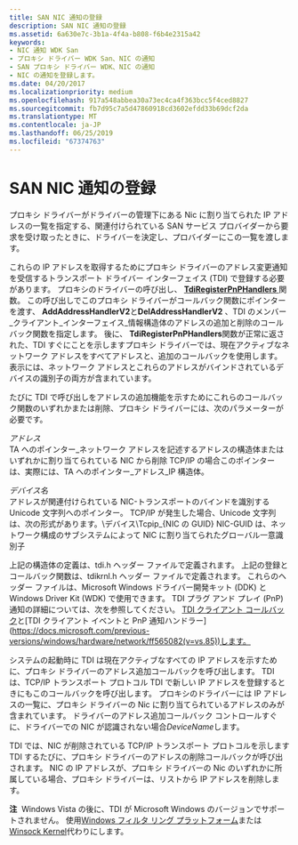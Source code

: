 ```yaml
---
title: SAN NIC 通知の登録
description: SAN NIC 通知の登録
ms.assetid: 6a630e7c-3b1a-4f4a-b808-f6b4e2315a42
keywords:
- NIC 通知 WDK San
- プロキシ ドライバー WDK San、NIC の通知
- SAN プロキシ ドライバー WDK、NIC の通知
- NIC の通知を登録します。
ms.date: 04/20/2017
ms.localizationpriority: medium
ms.openlocfilehash: 917a548abbea30a73ec4ca4f363bcc5f4ced8827
ms.sourcegitcommit: fb7d95c7a5d47860918cd3602efdd33b69dcf2da
ms.translationtype: MT
ms.contentlocale: ja-JP
ms.lasthandoff: 06/25/2019
ms.locfileid: "67374763"
---
```

# <a name="registering-for-san-nic-notifications"></a>SAN NIC 通知の登録





プロキシ ドライバーがドライバーの管理下にある Nic に割り当てられた IP アドレスの一覧を指定する、関連付けられている SAN サービス プロバイダーから要求を受け取ったときに、ドライバーを決定し、プロバイダーにこの一覧を渡します。

これらの IP アドレスを取得するためにプロキシ ドライバーのアドレス変更通知を受信するトランスポート ドライバー インターフェイス (TDI) で登録する必要があります。 プロキシのドライバーの呼び出し、 [ **TdiRegisterPnPHandlers** ](https://docs.microsoft.com/previous-versions/windows/hardware/network/ff565062(v=vs.85))関数。 この呼び出しでこのプロキシ ドライバーがコールバック関数にポインターを渡す、 **AddAddressHandlerV2**と**DelAddressHandlerV2** 、TDI のメンバー\_クライアント\_インターフェイス\_情報構造体のアドレスの追加と削除のコールバック関数を指定します。 後に、 **TdiRegisterPnPHandlers**関数が正常に返された、TDI すぐにことを示しますプロキシ ドライバーでは、現在アクティブなネットワーク アドレスをすべてアドレスと、追加のコールバックを使用します。 表示には、ネットワーク アドレスとこれらのアドレスがバインドされているデバイスの識別子の両方が含まれています。

たびに TDI で呼び出しをアドレスの追加機能を示すためにこれらのコールバック関数のいずれかまたは削除、プロキシ ドライバーには、次のパラメーターが必要です。

<a href="" id="address"></a>*アドレス*  
TA へのポインター\_ネットワーク アドレスを記述するアドレスの構造体またはいずれかに割り当てられている NIC から削除 TCP/IP の場合このポインターは、実際には、TA へのポインター\_アドレス\_IP 構造体。

<a href="" id="devicename"></a>*デバイス名*  
アドレスが関連付けられている NIC-トランスポートのバインドを識別する Unicode 文字列へのポインター。 TCP/IP が発生した場合、Unicode 文字列は、次の形式があります。\\デバイス\\Tcpip\_{NIC の GUID} NIC-GUID は、ネットワーク構成のサブシステムによって NIC に割り当てられたグローバル一意識別子

上記の構造体の定義は、tdi.h ヘッダー ファイルで定義されます。 上記の登録とコールバック関数は、tdikrnl.h ヘッダー ファイルで定義されます。 これらのヘッダー ファイルは、Microsoft Windows ドライバー開発キット (DDK) と Windows Driver Kit (WDK) で使用できます。 TDI プラグ アンド プレイ (PnP) 通知の詳細については、次を参照してください。 [TDI クライアント コールバック](https://docs.microsoft.com/previous-versions/windows/hardware/network/ff565081(v=vs.85))と[TDI クライアント イベントと PnP 通知ハンドラー](https://docs.microsoft.com/previous-versions/windows/hardware/network/ff565082(v=vs.85))します。

システムの起動時に TDI は現在アクティブなすべての IP アドレスを示すために、プロキシ ドライバーのアドレス追加コールバックを呼び出します。 TDI は、TCP/IP トランスポート プロトコル TDI で新しい IP アドレスを登録するときにもこのコールバックを呼び出します。 プロキシのドライバーには IP アドレスの一覧に、プロキシ ドライバーの Nic に割り当てられているアドレスのみが含まれています。 ドライバーのアドレス追加コールバック コントロールすぐに、ドライバーでの NIC が認識されない場合*DeviceName*します。

TDI では、NIC が削除されている TCP/IP トランスポート プロトコルを示します TDI するたびに、プロキシ ドライバーのアドレスの削除コールバックが呼び出されます。 NIC の IP アドレスが、プロキシ ドライバーの Nic のいずれかに所属している場合、プロキシ ドライバーは、リストから IP アドレスを削除します。

**注**  Windows Vista の後に、TDI が Microsoft Windows のバージョンでサポートされません。 使用[Windows フィルタ リング プラットフォーム](https://docs.microsoft.com/windows-hardware/drivers/ddi/content/_netvista/)または[Winsock Kernel](https://docs.microsoft.com/windows-hardware/drivers/ddi/content/_netvista/)代わりにします。

 

 

 





